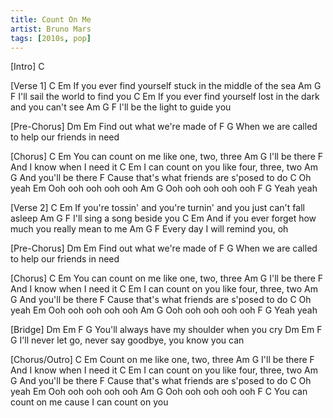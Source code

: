 ```yaml
---
title: Count On Me
artist: Bruno Mars
tags: [2010s, pop]
---
```


[Intro]
C
 
[Verse 1]
       C                                                Em
If you ever find yourself stuck in the middle of the sea
       Am          G      F
I'll sail the world to find you
       C                                                    Em
If you ever find yourself lost in the dark and you can't see
       Am        G     F
I'll be the light to guide you
 
[Pre-Chorus]
Dm                      Em
   Find out what we're made of
     F                                     G
When we are called to help our friends in need
 
[Chorus]
        C                Em
You can count on me like one, two, three
      Am       G
I'll be there
    F
And I know when I need it
      C                 Em
I can count on you like four, three, two
           Am       G
And you'll be there
      F
Cause that's what friends are s'posed to do
   C
Oh yeah
                  Em
Ooh ooh ooh ooh ooh
                  Am  G
Ooh ooh ooh ooh ooh
F     G
Yeah yeah
 
[Verse 2]
          C                                                    Em
If you're tossin' and you're turnin' and you just can't fall asleep
      Am        G   F
I'll sing a song beside you
           C                                        Em
And if you ever forget how much you really mean to me
        Am      G   F
Every day I will remind you, oh
 
[Pre-Chorus]
Dm                      Em
   Find out what we're made of
     F                                     G
When we are called to help our friends in need
 
[Chorus]
        C                Em
You can count on me like one, two, three
      Am       G
I'll be there
    F
And I know when I need it
      C                 Em
I can count on you like four, three, two
           Am       G
And you'll be there
      F
Cause that's what friends are s'posed to do
   C
Oh yeah
                  Em
Ooh ooh ooh ooh ooh
                  Am  G
Ooh ooh ooh ooh ooh
F     G
Yeah yeah
 
[Bridge]
       Dm             Em                F      G
You'll always have my shoulder when you cry
     Dm            Em            F    G
I'll never let go, never say goodbye, you know you can
 
[Chorus/Outro]
C                Em
Count on me like one, two, three
      Am       G
I'll be there
    F
And I know when I need it
      C                 Em
I can count on you like four, three, two
           Am       G
And you'll be there
      F
Cause that's what friends are s'posed to do
   C
Oh yeah
                  Em
Ooh ooh ooh ooh ooh
                  Am  G
Ooh ooh ooh ooh ooh
          F                              C
You can count on me cause I can count on you
